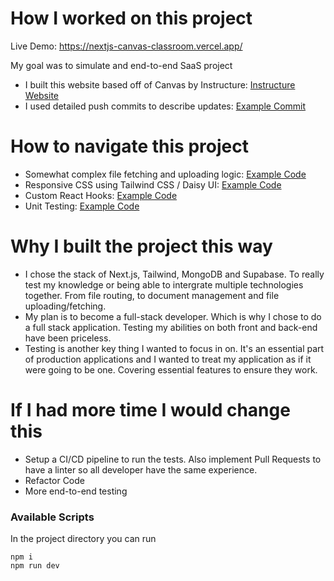 # How I worked on this project

Live Demo: https://nextjs-canvas-classroom.vercel.app/

My goal was to simulate and end-to-end SaaS project

- I built this website based off of Canvas by Instructure: [Instructure Website](https://www.instructure.com/)
- I used detailed push commits to describe updates: [Example Commit](https://github.com/SilahicAmil/nextjs-canvas-classroom/commit/29d619e7413ccc0d4ea53d920d7b1105a276e53e)

# How to navigate this project

- Somewhat complex file fetching and uploading logic: [Example Code](https://github.com/SilahicAmil/nextjs-canvas-classroom/blob/main/components/CourseDetails/ModuleCard.js)
- Responsive CSS using Tailwind CSS / Daisy UI: [Example Code](https://github.com/SilahicAmil/nextjs-canvas-classroom/blob/main/components/Dashboard/Dashboard.js)
- Custom React Hooks: [Example Code](https://github.com/SilahicAmil/nextjs-canvas-classroom/tree/main/hooks)
- Unit Testing: [Example Code](https://github.com/SilahicAmil/nextjs-canvas-classroom/tree/main/__tests__)

# Why I built the project this way

- I chose the stack of Next.js, Tailwind, MongoDB and Supabase. To really test my knowledge or being able to intergrate multiple technologies together. From file routing, to document management and file uploading/fetching.
- My plan is to become a full-stack developer. Which is why I chose to do a full stack application. Testing my abilities on both front and back-end have been priceless.
- Testing is another key thing I wanted to focus in on. It's an essential part of production applications and I wanted to treat my application as if it were going to be one. Covering essential features to ensure they work.

# If I had more time I would change this

- Setup a CI/CD pipeline to run the tests. Also implement Pull Requests to have a linter so all developer have the same experience.
- Refactor Code
- More end-to-end testing

### Available Scripts

In the project directory you can run

    npm i
    npm run dev
